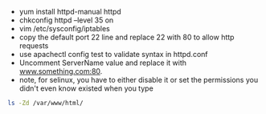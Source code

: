 + yum install httpd-manual httpd
+ chkconfig httpd –level 35 on
+ vim /etc/sysconfig/iptables
+ copy the default port 22 line and replace 22 with 80 to allow http requests
+ use apachectl config test to validate syntax in httpd.conf
+ Uncomment ServerName value and replace it with www.something.com:80.
+ note, for selinux, you have to either disable it or set the permissions you didn't even know existed
when you type 
```bash
ls -Zd /var/www/html/
```
